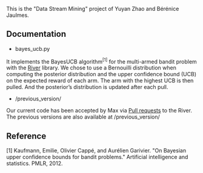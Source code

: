 This is the "Data Stream Mining" project of Yuyan Zhao and Bérénice Jaulmes.

## Documentation
- bayes_ucb.py

It implements the BayesUCB algorithm<sup>[1]</sup> for the multi-armed bandit problem with the [River](https://github.com/online-ml/river/tree/main) library. 
We chose to use a Bernouilli distribution when computing the posterior distribution and the upper confidence bound (UCB) on the expected reward of each arm. The arm with the highest UCB is then pulled. And the posterior’s distribution is updated after each pull.

- /previous_version/

Our current code has been accepted by Max via [Pull requests](https://github.com/yuyan2000/river/blob/main/river/bandit/bayes_ucb.py) to the River. The previous versions are also available at /previous_version/





## Reference
[1] Kaufmann, Emilie, Olivier Cappé, and Aurélien Garivier. "On Bayesian upper confidence bounds for bandit problems." Artificial intelligence and statistics. PMLR, 2012.

